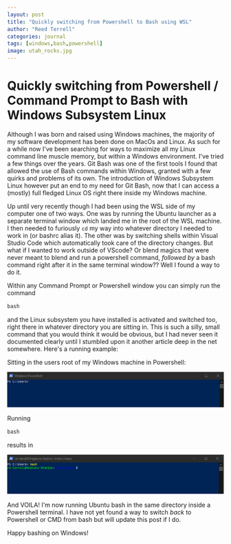 ```yaml
---
layout: post
title: "Quickly switching from Powershell to Bash using WSL"
author: "Reed Terrell"
categories: journal
tags: [windows,bash,powershell]
image: utah_rocks.jpg
---
```


# Quickly switching from Powershell /  Command Prompt to Bash with Windows Subsystem Linux

Although I was born and raised using Windows machines, the majority of my software development has been done on MacOs and Linux. As such for a while now I've been searching for ways to maximize all my Linux command line muscle memory, but within a Windows environment. I've tried a few things over the years. Git Bash was one of the first tools I found that allowed the use of Bash commands within Windows, granted with a few quirks and problems of its own. The introduction of Windows Subsystem Linux however put an end to my need for Git Bash, now that I can access a (mostly) full fledged Linux OS right there inside my Windows machine.

Up until very recently though I had been using the WSL side of my computer one of two ways. One was by running the Ubuntu launcher as a separate terminal window which landed me in the root of the WSL machine. I then needed to furiously `cd` my way into whatever directory I needed to work in (or bashrc alias it). The other was by switching shells within Visual Studio Code which automatically took care of the directory changes. But what if I wanted to work outside of VScode? Or blend magics that were never meant to blend and run a powershell command, _followed by_ a bash command right after it in the same terminal window?? Well I found a way to do it.

Within any Command Prompt or Powershell window you can simply run the command

```powershell
bash
```

and the Linux subsystem you have installed is activated and switched too, right there in whatever directory you are sitting in. This is such a silly, small command that you would think it would be obvious, but I had never seen it documented clearly until I stumbled upon it another article deep in the net somewhere. Here's a running example:

Sitting in the users root of my Windows machine in Powershell:

![powersh](/assets/img/powershell-to-bash/powersh.png)

Running

```powershell
bash
```

results in

![bash](/assets/img/powershell-to-bash/bash.png)

And VOILA! I'm now running Ubuntu bash in the same directory inside a Powershell terminal. I have not yet found a way to switch _back_ to Powershell or CMD from bash but will update this post if I do.

Happy bashing on Windows!
